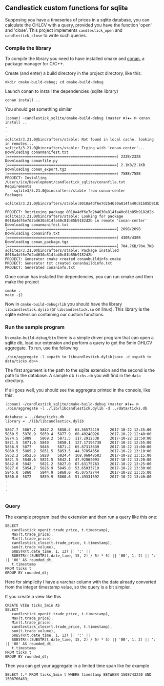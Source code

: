 ## Candlestick custom functions for sqlite

Supposing you have a timeseries of prices in a sqlite database, you can calculate the OHLCV with a query, provided you have the function 'open' and 'close'. This project implements `candlestick_open` and `candlestick_close` to write such queries. 

### Compile the library
To compile the library you need to have installed cmake and [conan](https://conan.io), a package manager for C/C++. 

Create (and enter) a build directory in the project directory, like this: 

```
mkdir cmake-build-debug; cd cmake-build-debug
```

Launch conan to install the dependencies (sqlite library)

```
conan install ..
```

You should get something similar

```
(conan) ~candlestick_sqlite/cmake-build-debug (master ✘)✹✭ ᐅ conan install ..
.
.
.
sqlite3/3.21.0@bincrafters/stable: Not found in local cache, looking in remotes...
sqlite3/3.21.0@bincrafters/stable: Trying with 'conan-center'...
Downloading conanmanifest.txt
[==================================================] 232B/232B
Downloading conanfile.py
[==================================================] 2.1KB/2.1KB
Downloading conan_export.tgz
[==================================================] 758B/758B
PROJECT: Installing /Users/ice/Development/candlestick_sqlite/conanfile.txt
Requirements
    sqlite3/3.21.0@bincrafters/stable from conan-center
Packages
    sqlite3/3.21.0@bincrafters/stable:8018a4df6e7d2b4630a814fa40c81b85b9182d2b

PROJECT: Retrieving package 8018a4df6e7d2b4630a814fa40c81b85b9182d2b
sqlite3/3.21.0@bincrafters/stable: Looking for package 8018a4df6e7d2b4630a814fa40c81b85b9182d2b in remote 'conan-center'
Downloading conanmanifest.txt
[==================================================] 269B/269B
Downloading conaninfo.txt
[==================================================] 430B/430B
Downloading conan_package.tgz
[==================================================] 704.7KB/704.7KB
sqlite3/3.21.0@bincrafters/stable: Package installed 8018a4df6e7d2b4630a814fa40c81b85b9182d2b
PROJECT: Generator cmake created conanbuildinfo.cmake
PROJECT: Generator txt created conanbuildinfo.txt
PROJECT: Generated conaninfo.txt
```

Once conan has installed the dependencies, you can run cmake and then make the project

```
cmake . 
make -j2
``` 

Now in `cmake-build-debug/lib` you should have the library `libcandlestick.dylib` (or `libcandlestick.so` on linux). This library is the sqlite extension containing our custom functions. 

### Run the sample program
In `cmake-build-debug/bin` there is a simple driver program that can open a sqlite db, load our extension and perform a query to get the 5min OHLCV aggregate. To run, use the following

```
./bin/aggregate -l <<path to libcandlestick.dylib|so>> -d <<path to data/ticks.db>>
```

The first argument is the path to the sqlite extension and the second is the path to the database. A sample db `ticks.db` you will find in the `data` directory. 

If all goes well, you should see the aggregate printed in the console, like this:

```
(conan) ~/candlestick_sqlite/cmake-build-debug (master ✘)✹✭ ᐅ ./bin/aggregate -l ./lib/libcandlestick.dylib -d ../data/ticks.db

database = ../data/ticks.db
library = ./lib/libcandlestick.dylib

5867.7  5867.7  5847.2  5850.5  63.56572419     2017-10-22 12:35:00
5850.5  5878.9  5850.4  5877.9  60.40248926     2017-10-22 12:40:00
5874.5  5889    5869.2  5871.5  117.2912538     2017-10-22 12:50:00
5871.5  5871.6  5840    5858.1  127.17194738    2017-10-22 12:55:00
5856.9  5877    5848    5871.2  65.87313639     2017-10-22 13:00:00
5860.5  5865.2  5851.5  5853.5  44.37854358     2017-10-22 13:10:00
5852.2  5852.6  5820    5824.4  168.06848503    2017-10-22 13:15:00
5821.5  5848.6  5821.5  5842.1  47.92062093     2017-10-22 13:20:00
5842.0  5842    5821.2  5827.0  67.63175763     2017-10-22 13:25:00
5827.0  5854.7  5826.9  5845.0  53.65033719     2017-10-22 13:30:00
5845.0  5860    5844.9  5860.0  45.07572744     2017-10-22 13:35:00
5860.0  5872    5859.9  5860.6  51.49331592     2017-10-22 13:40:00
.
.
.


```

### Query
The example program load the extension and then run a query like this one:

```
SELECT
   candlestick_open(t.trade_price, t.timestamp),
   Max(t.trade_price),
   Min(t.trade_price),
   candlestick_close(t.trade_price, t.timestamp),
   sum(t.trade_volume),
   SUBSTR(t.date_time, 1, 13) || ':' ||
   SUBSTR(((SUBSTR(t.date_time, 15, 2) / 5) * 5) || '00', 1, 2) || ':' || '00' AS rounded_dt,
   t.timestamp
FROM ticks t
GROUP BY rounded_dt;
```

Here for simplicity I have a varchar column with the date already converted from the integer timestamp value, so the query is a bit simpler. 

If you create a view like this

```
CREATE VIEW ticks_5min AS
SELECT
   candlestick_open(t.trade_price, t.timestamp),
   Max(t.trade_price),
   Min(t.trade_price),
   candlestick_close(t.trade_price, t.timestamp),
   sum(t.trade_volume),
   SUBSTR(t.date_time, 1, 13) || ':' ||
   SUBSTR(((SUBSTR(t.date_time, 15, 2) / 5) * 5) || '00', 1, 2) || ':' || '00' AS rounded_dt,
   t.timestamp
FROM ticks t
GROUP BY rounded_dt;
```

Then you can get your aggregate in a limited time span like for example

```
SELECT t.* FROM ticks_5min t WHERE timestamp BETWEEN 1508743220 AND 1508766463;
```